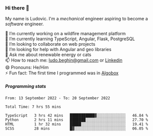 ### Hi there 👋

My name is Ludovic. I'm a *mechanical* engineer aspiring to become a *software* engineer.

 🔭 I’m currently working on a wildfire management platform<br/>
 🌱 I’m currently learning TypeScript, Angular, Flask, PostgreSQL<br/>
 👯 I’m looking to collaborate on web projects<br/>
 🤔 I’m looking for help with Angular and geo libraries<br/>
 💬 Ask me about renewable energy or cats<br/>
 📫 How to reach me: ludo.beghin@gmail.com or [Linkedin](https://www.linkedin.com/in/ludovic-beghin/)<br/>
 😄 Pronouns: He/Him<br/>
 ⚡ Fun fact: The first time I programmed was in [Algobox](https://fr.wikipedia.org/wiki/Algobox)<br/>

##### Programming stats
<!--START_SECTION:waka-->

```text
From: 13 September 2022 - To: 20 September 2022

Total Time: 7 hrs 55 mins

TypeScript   3 hrs 42 mins   ███████████▓░░░░░░░░░░░░░   46.84 %
Python       2 hrs 11 mins   ███████░░░░░░░░░░░░░░░░░░   27.70 %
HTML         1 hr 32 mins    █████░░░░░░░░░░░░░░░░░░░░   19.41 %
SCSS         28 mins         █▓░░░░░░░░░░░░░░░░░░░░░░░   06.05 %
```

<!--END_SECTION:waka-->

